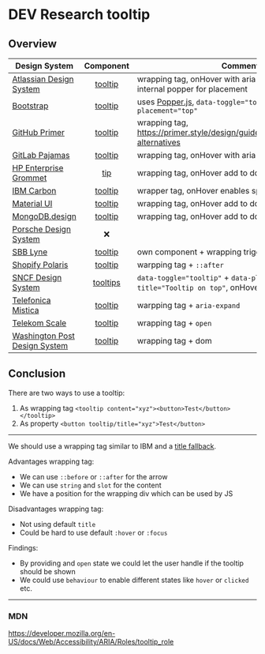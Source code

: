 # DEV Research tooltip

## Overview

| Design System                                                                           |                                             Component                                             | Comment                                                                                         |
| --------------------------------------------------------------------------------------- | :-----------------------------------------------------------------------------------------------: | ----------------------------------------------------------------------------------------------- |
| [Atlassian Design System](https://bitbucket.org/atlassian/atlaskit/src/master/)         |                  [tooltip](https://atlassian.design/components/tooltip/examples)                  | wrapping tag, onHover with aria-describedby, uses internal popper for placement                 |
| [Bootstrap](https://github.com/twbs/bootstrap)                                          |                 [tooltip](https://getbootstrap.com/docs/4.3/components/tooltips/)                 | uses [Popper.js](https://popper.js.org/), `data-toggle="tooltip"` & `data-placement="top"`      |
| [GitHub Primer](https://github.com/primer/css)                                          |                     [tooltip](https://primer.style/design/components/tooltip)                     | wrapping tag, <https://primer.style/design/guides/accessibility/tooltip-alternatives>           |
| [GitLab Pajamas](https://gitlab.com/gitlab-org/gitlab-services/design.gitlab.com)       |                      [tooltip](https://design.gitlab.com/components/tooltip)                      | wrapping tag, onHover with aria-describedby + title                                             |
| [HP Enterprise Grommet](https://github.com/grommet/grommet)                             |                                 [tip](https://v2.grommet.io/tip)                                  | wrapping tag, onHover add to dom                                                                |
| [IBM Carbon](https://github.com/carbon-design-system/carbon)                            |                [tooltip](https://carbondesignsystem.com/components/tooltip/usage/)                | wrapper tag, onHover enables span with role=toolip                                              |
| [Material UI](https://github.com/mui/material-ui)                                       |                       [tooltip](https://mui.com/material-ui/react-tooltip/)                       | wrapping tag, onHover add to dom                                                                |
| [MongoDB.design](https://github.com/mongodb/design)                                     |                 [tooltip](https://www.mongodb.design/component/tooltip/example/)                  | wrapping tag, onHover add to dom                                                                |
| [Porsche Design System](https://github.com/porsche-design-system/porsche-design-system) |                                                ❌                                                 |                                                                                                 |
| [SBB Lyne](https://github.com/lyne-design-system/lyne-components)                       | [tooltip](https://lyne-storybook.app.sbb.ch/?path=/docs/components-sbb-tooltip-sbb-tooltip--docs) | own component + wrapping trigger                                                                |
| [Shopify Polaris](https://github.com/Shopify/polaris)                                   |                [tooltip](https://polaris.shopify.com/components/overlays/tooltip)                 | warpping tag + `::after`                                                                        |
| [SNCF Design System](https://gitlab.com/SNCF/wcs)                                       |         [tooltips](https://designmetier-bootstrap.sncf.fr/docs/4.3/components/tooltips/)          | `data-toggle="tooltip"` + `data-placement="top"` + `title="Tooltip on top"`, onHover add to dom |
| [Telefonica Mistica](https://github.com/Telefonica/mistica-web)                         |       [tooltip](https://brandfactory.telefonica.com/d/iSp7b1DkYygv/n-a#/components/tooltip)       | warpping tag + `aria-expand`                                                                    |
| [Telekom Scale](https://github.com/telekom/scale)                                       |        [tooltip](https://telekom.github.io/scale/?path=/docs/components-tooltip--standard)        | wrapping tag + `open`                                                                           |
| [Washington Post Design System](https://build.washingtonpost.com/)                      |                  [tooltip](https://build.washingtonpost.com/components/tooltip)                   | wrapping tag + dom                                                                              |

## Conclusion

There are two ways to use a tooltip:

1. As wrapping tag `<tooltip content="xyz"><button>Test</button></tooltip>`
2. As property `<button tooltip/title="xyz">Test</button>`

---

We should use a wrapping tag similar to IBM and a [title fallback](https://stackoverflow.com/questions/2011142/how-to-change-the-style-of-the-title-attribute-inside-an-anchor-tag).

Advantages wrapping tag:

-   We can use `::before` or `::after` for the arrow
-   We can use `string` and `slot` for the content
-   We have a position for the wrapping div which can be used by JS

Disadvantages wrapping tag:

-   Not using default `title`
-   Could be hard to use default `:hover` or `:focus`

Findings:

-   By providing and `open` state we could let the user handle if the tooltip should be shown
-   We could use `behaviour` to enable different states like `hover` or `clicked` etc.

---

### MDN

<https://developer.mozilla.org/en-US/docs/Web/Accessibility/ARIA/Roles/tooltip_role>
